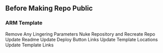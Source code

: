 ﻿## Before Making Repo Public
### ARM Template
Remove Any Lingering Parameters
Nuke Repository and Recreate Repo
Update Readme
Update Deploy Button Links
Update Template Locations
Update Template Links


